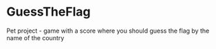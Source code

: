 # GuessTheFlag
Pet project - game with a score where you should guess the flag by the name of the country

